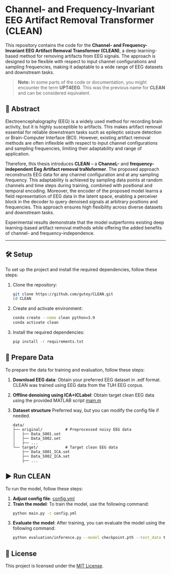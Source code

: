 # Channel- and Frequency-Invariant EEG Artifact Removal Transformer (CLEAN)

This repository contains the code for the **Channel- and Frequency-Invariant EEG Artifact Removal Transformer (CLEAN)**, a deep learning-based method for removing artifacts from EEG signals. The approach is designed to be flexible with respect to input channel configurations and sampling frequencies, making it adaptable to a wide range of EEG datasets and downstream tasks.

> **Note:** In some parts of the code or documentation, you might encounter the term **UPT4EEG**. This was the previous name for **CLEAN** and can be considered equivalent.


## 📖 Abstract
Electroencephalography (EEG) is a widely used method for recording brain activity, but it is highly susceptible to artifacts. This makes artifact removal essential for reliable downstream tasks such as epileptic seizure detection or Brain-Computer Interface (BCI). However, existing artifact removal methods are often inflexible with respect to input channel configurations and sampling frequencies, limiting their adaptability and range of application. 

Therefore, this thesis introduces **CLEAN** – a **ChanneL-** and **frequency-independent Eeg Artifact removal traNsformer**. The proposed approach reconstructs EEG data for any channel configuration and at any sampling frequency. This adaptability is achieved by sampling data points at random channels and time steps during training, combined with positional and temporal encoding. Moreover, the encoder of the proposed model learns a field representation of EEG data in the latent space, enabling a perceiver block in the decoder to query denoised signals at arbitrary positions and frequencies. This approach ensures high flexibility across diverse datasets and downstream tasks. 

Experimental results demonstrate that the model outperforms existing deep learning-based artifact removal methods while offering the added benefits of channel- and frequency-independence.

---

## 🛠️ Setup
To set up the project and install the required dependencies, follow these steps:

1. Clone the repository:
   ```bash
   git clone https://github.com/gutey/CLEAN.git
   cd CLEAN
   ```

2. Create and activate environment:
   ```bash
   conda create --name clean python=3.9
   conda activate clean
   ```
3. Install the required dependencies:
   ```bash
   pip install -r requirements.txt
   ```

## 📂 Prepare Data

To prepare the data for training and evaluation, follow these steps:

1. **Download EEG data**:
    Obtain your preferred EEG dataset in .edf format. CLEAN was trained using EEG data from the TUH EEG corpus.
   
2. **Offline denoising using ICA+ICLabel**:
   Obtain target clean EEG data using the provided MATLAB script [main.m](https://github.com/gutey/CLEAN/data_processing/TUH_TUSZ/main.m)

3. **Dataset structure**
   Preferred way, but you can modify the config file if needed.
   ```plaintext
   data/
   ├── original/          # Preprocessed noisy EEG data
   │   ├── Data_S001.set
   │   ├── Data_S002.set
   │   ├── ...
   └── target/            # Target clean EEG data
       ├── Data_S001_ICA.set
       ├── Data_S002_ICA.set
       ├── ...
   ```

## ▶️ Run CLEAN

To run the model, follow these steps:

1. **Adjust config file**: [config.yml](https://github.com/gutey/CLEAN/configs/config.yml)
2. **Train the model**:
   To train the model, use the following command:
   ```bash
   python main.py -c config.yml
   ```
3. **Evaluate the model**:
   After training, you can evaluate the model using the following command:
   ```bash
   python evaluation/inference.py --model checkpoint.pth --test_data test_data/
   ```
   


## 📄 License

This project is licensed under the [MIT License](LICENSE).
